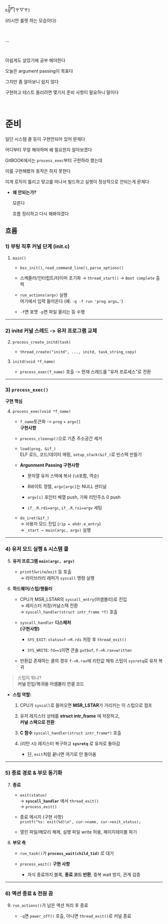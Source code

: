 ε/̵͇̿̿/’̿’̿ ̿(〒▽〒)

(러시안 룰렛 하는 모습이다)

<br>

...

<br>

아쉽게도 살았기에 공부 해야한다

오늘은 argument passing이 목표다

그치만 좀 알아보니 쉽지 않다

구현하고 테스트 돌리려면 몇가지 준비 사항이 필요하니 말이다

<br>

# 준비

일단 시스템 콜 등이 구현안되어 있어 문제다

어디부터 무얼 해야하며 왜 필요한지 알아보겠다

GitBOOK에서는 `process_exec`부터 구현하라 했는데

이를 구현해봤자 동작은 하지 못한다

이게 로직이 틀리고 맞고를 떠나서 빌드하고 실행이 정상적으로 안되는게 문제다

- **왜 안되는가?**

    모른다

    흐름 정리하고 다시 해봐야겠다


## 흐름


### 1) 부팅 직후 커널 단계 (init.c)

1. `main()`

    - `bss_init()`, `read_command_line()`, `parse_options()`

    - 스케줄러/인터럽트/타이머 초기화 → `thread_start()` → `Boot complete` 출력

    - `run_actions(argv)` 실행 <br>
    여기에서 입력 들어온다 (예: `-q -f run 'prog args…'`)

    - `-f`면 포맷 `-p`면 파일 올리는 등 수행


___

### 2) initd 커널 스레드 -> 유저 프로그램 교체

2. `process_create_initd(task)`

    - `thread_create("initd", ..., initd, task_string_copy)`

3. `initd(void *f_name)`

    - `process_exec(f_name)` 호출 -> 현재 스레드를 "유저 프로세스"로 전환


___

### 3) `process_exec()`

**구현 핵심**

4. `process_exec(void *f_name)`

    - `f_name`토큰화 -> `prog` + `argv[]`<br>
    **구현사항**

    - `process_cleanup()`으로 기존 주소공간 제거
    
    - `load(prog, &if_)`<br>
    ELF 로드, 코드/데이터 매핑, `setup_stack(&if_)`로 빈스택 만들기

    - **Argunment Passing 구현사항**

        - 문자열 유저 스택에 복사 (`\0`포함, 역순)

        - 8바이트 정렬, `argv[argc]`는 NULL 센티널

        - `argv[i]` 포인터 배열 push, 가짜 리턴주소 0 push

        - `if_.R.rdi=argc`, `if_.R.rsi=argv` 세팅

    - `do_iret(&if_)` <br>
    → 사용자 모드 진입 (`rip = ehdr.e_entry`)<br>
    → `_start → main(argc, argv)` 실행


___

### 4) 유저 모드 실행 & 시스템 콜

5. **유저 프로그램 `main(argc, argv)`**

    - `printf`/`write`/`exit` 등 호출 <br>
    → 라이브러리 래퍼가 `syscall` 명령 실행

6. **하드웨어/스텁/핸들러**

    - CPU가 MSR_LSTAR의 `syscall_entry`(어셈블리)로 진입<br>
    → 레지스터 저장/커널스택 전환<br>
    → `syscall_handler(struct intr_frame *f)` 호출

    - `syscall_handler` **디스패처 <br> (구현사항)**

        - `SYS_EXIT`: `status=f->R.rdi` 저장 후 `thread_exit()`

        - `SYS_WRITE`: `fd==1`이면 콘솔 `putbuf`, `f->R.rax=written`
    
    - 반환값 존재하는 콜의 경우 `f->R.rax`에 리턴값 채워 스텁이 `sysretq`로 유저 복귀

> 스텁이 뭐냐?<br>
**커널 진입/복귀용 어셈블리 연결 코드**
-  **스텁 역할:**

    1. CPU가 `syscall`로 들어오면 **MSR_LSTAR**가 가리키는 이 스텁으로 점프

    2. 유저 레지스터 상태를 **struct intr_frame** 에 저장하고, <br>
    **커널 스택으로 전환**

    3. **C 함수** `syscall_handler(struct intr_frame*)` 호출

    4. (리턴 시) 레지스터 복구하고 **`sysretq`** 로 유저로 돌아감

        - 단, `exit`처럼 끝나면 여기로 안 돌아옴

___

### 5) 종료 경로 & 부모 동기화

7. **종료**

    - `exit(status)`<br>
    → **`syscall_handler`** 에서 `thread_exit()` <br>
    → `process_exit()`

    - 종료 메시지 (구현 사항)<br>
    `printf("%s: exit(%d)\n", cur->name, cur->exit_status);`

    - 열린 파일/메모리 해제, 실행 파일 write 허용, 페이지테이블 파기

8. **부모 측**

    - `run_task()`가 **`process_wait(child_tid)`** 로 대기

    - `process_wait()` **구현 사항**<br>

        - 자식 종료까지 블록, **종료 코드 반환**, 중복 wait 방지, 관계 검증


___

### 6) 액션 종료 & 전원 끔

9. `run_actions()`가 남은 액션 처리 후 종료

    - `-q`면 `power_off()` 호출, 아니면 `thread_exit()`로 커널 종료


